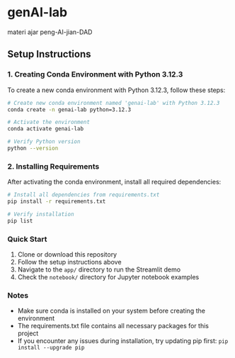# genAI-lab

materi ajar peng-AI-jian-DAD

## Setup Instructions

### 1. Creating Conda Environment with Python 3.12.3

To create a new conda environment with Python 3.12.3, follow these steps:

```bash
# Create new conda environment named 'genai-lab' with Python 3.12.3
conda create -n genai-lab python=3.12.3

# Activate the environment
conda activate genai-lab

# Verify Python version
python --version
```

### 2. Installing Requirements

After activating the conda environment, install all required dependencies:

```bash
# Install all dependencies from requirements.txt
pip install -r requirements.txt

# Verify installation
pip list
```

### Quick Start

1. Clone or download this repository
2. Follow the setup instructions above
3. Navigate to the `app/` directory to run the Streamlit demo
4. Check the `notebook/` directory for Jupyter notebook examples

### Notes

- Make sure conda is installed on your system before creating the environment
- The requirements.txt file contains all necessary packages for this project
- If you encounter any issues during installation, try updating pip first: `pip install --upgrade pip`
